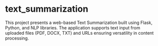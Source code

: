 # text_summarization
This project presents a web-based Text Summarization built using Flask, Python, and NLP libraries. The application supports text input from uploaded files (PDF, DOCX, TXT) and URLs ensuring versatility in content processing.
